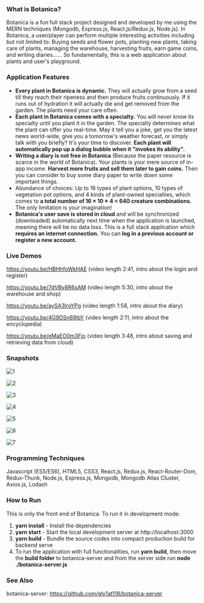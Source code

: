 ### What is Botanica?

Botanica is a fun full stack project designed and developed by me using the MERN techniques (Mongodb, Express.js, React.js/Redux.js, Node.js). In Botanica, a user/player can perform multiple interesting activities including but not limited to: Buying seeds and flower pots, planting new plants, taking care of plants, managing the warehouse, harvesting fruits, earn game coins, and writing diaries...... So fundamentally, this is a web application about plants and user's playground.



### Application Features

- **Every plant in Botanica is dynamic.** They will actually grow from a seed till they reach their ripeness and then produce fruits continuously. If it runs out of hydration it will actually die and get removed from the garden. The plants need your care often.
- **Each plant in Botanica comes with a specialty.** You will never know its specialty until you plant it in the garden. The specialty determines what the plant can offer you real-time. May it tell you a joke, get you the latest news world-wide, give you a tomorrow's weather forecast, or simply talk with you briefly? It's your time to discover. **Each plant will automatically pop up a dialog bubble when it "invokes its ability".**
- **Writing a diary is not free in Botanica** (Because the paper resource is scarce in the world of Botanica). Your plants is your mere source of in-app income. **Harvest more fruits and sell them later to gain coins.** Then you can consider to buy some diary paper to write down some important things.
- Abundance of choices: Up to 16 types of plant options, 10 types of vegetation pot options, and 4 kinds of plant-owned specialties, which comes to **a total number of 16 × 10 × 4 = 640 creature combinations.** The only limitation is your imagination!
- **Botanica's user save is stored in cloud** and will be synchronized (downloaded) automatically next time when the application is launched, meaning there will be no data loss. This is a full stack application which **requires an internet connection.** You can **log in a previous account or register a new account.**



### Live Demos

https://youtu.be/HBHhfoWkHAE (video length 2:41, intro about the login and register)

https://youtu.be/7dVBv8R6sAM (video length 5:30, intro about the warehouse and shop)

https://youtu.be/aySA3lroYPg (video length 1:58, intro about the diary)

https://youtu.be/4G9DSn89jbY (video length 2:11, intro about the encyclopedia)

https://youtu.be/eMaEO0m3Fjo (video length 3:48, intro about saving and retrieving data from cloud)



### Snapshots

![1](https://user-images.githubusercontent.com/44102726/78182816-db06d180-7434-11ea-84eb-3f8128506153.JPG)

![2](https://user-images.githubusercontent.com/44102726/78182819-dcd09500-7434-11ea-9460-9a128c5470c5.JPG)

![3](https://user-images.githubusercontent.com/44102726/78182821-de9a5880-7434-11ea-83a0-fbc35b565fcf.JPG)

![4](https://user-images.githubusercontent.com/44102726/78182824-e0641c00-7434-11ea-9f56-ed7c47e23e98.JPG)

![5](https://user-images.githubusercontent.com/44102726/78182831-e35f0c80-7434-11ea-84c8-4c48d5250ac2.JPG)

![6](https://user-images.githubusercontent.com/44102726/78182836-e4903980-7434-11ea-8e6b-a95004fc6fe6.JPG)

![7](https://user-images.githubusercontent.com/44102726/78183255-962f6a80-7435-11ea-9f42-c7ae75d9a00d.JPG)



### Programming Techniques

Javascript (ES5/ES6), HTML5, CSS3, React.js, Redux.js, React-Router-Dom, Redux-Thunk, Node.js, Express.js, Mongodb, Mongodb Atlas Cluster, Axios.js, Lodash



### How to Run

This is only the front end of Botanica. To run it in development mode:

1. **yarn install** - Install the dependencies
2. **yarn start** - Start the local development server at http://localhost:3000
3. **yarn build** - Bundle the source codes into compact production build for backend serve
4. To run the application with full functionalities, run **yarn build**, then move the **build folder** to botanica-server and from the server side run **node ./botanica-server.js**



### See Also

botanica-server: https://github.com/glv1at118/botanica-server